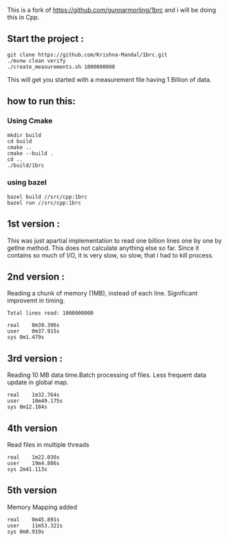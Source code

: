 This is a fork of https://github.com/gunnarmorling/1brc and i will be doing this in Cpp.

## Start the project :

    
    git clone https://github.com/Krishna-Mandal/1brc.git
    ./mvnw clean verify
    ./create_measurements.sh 1000000000
    
This will get you started with a measurement file having 1 Billion of data.

## how to run this:
### Using Cmake
    mkdir build
    cd build
    cmake ..
    cmake --build .
    cd ..
    ./build/1brc

### using bazel
    bazel build //src/cpp:1brc
    bazel run //src/cpp:1brc

## 1st version :
This was just  apartial implementation to read one billion lines one by one by getlne method. This does not calculate anything else so far.
Since it contains so much of I/O, it is very slow, so slow, that i had to kill process.

## 2nd version :
Reading a chunk of memory (1MB), instead of each line. Significant improvemt in timing.

    
    Total lines read: 1000000000
    
    real	0m39.396s
    user	0m37.915s
    sys	0m1.479s

## 3rd version :
Reading 10 MB data time.Batch processing of files.
Less frequent data update in global map.

    real	1m32.764s
    user	10m49.175s
    sys	0m12.184s

## 4th version
Read files in multiple threads

    real	1m22.036s
    user	19m4.806s
    sys	2m41.113s

## 5th version
Memory Mapping added

    real	0m45.891s
    user	11m53.321s
    sys	0m0.919s

